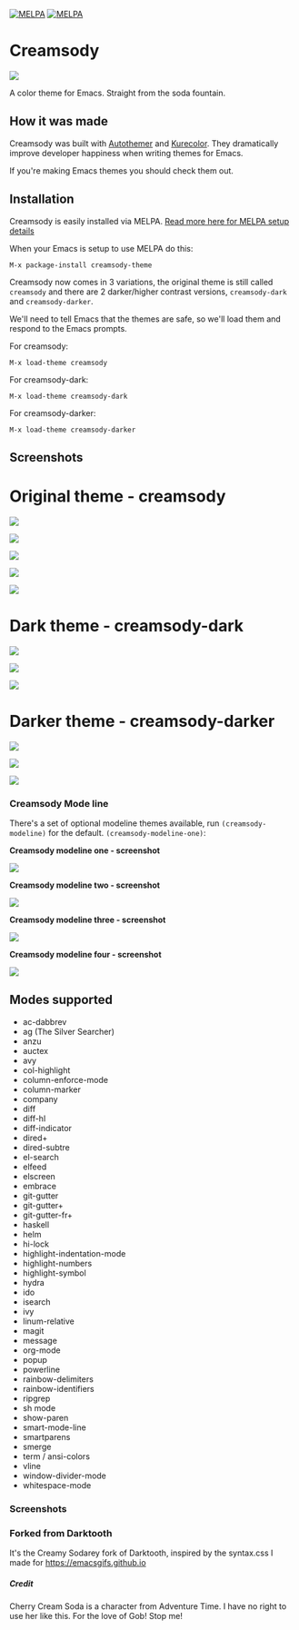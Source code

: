 [![MELPA](http://stable.melpa.org/packages/creamsody-theme-badge.svg)](http://stable.melpa.org/#/creamsody-theme) [![MELPA](http://melpa.org/packages/creamsody-theme-badge.svg)](http://melpa.org/#/creamsody-theme)

# Creamsody

![](images/creamsody.png)

A color theme for Emacs.  Straight from the soda fountain.

## How it was made

Creamsody was built with [Autothemer](https://github.com/jasonm23/autothemer) and [Kurecolor](https://github.com/emacsfodder/kurecolor). 
They dramatically improve developer happiness when writing themes for Emacs.

If you're making Emacs themes you should check them out.

## Installation

Creamsody is easily installed via MELPA.  [Read more here for MELPA setup details](http://melpa.org/#/getting-started)

When your Emacs is setup to use MELPA do this:

```
M-x package-install creamsody-theme
```

Creamsody now comes in 3 variations, the original theme is still called `creamsody` and there are 2 
darker/higher contrast versions, `creamsody-dark` and `creamsody-darker`.

We'll need to tell Emacs that the themes are safe, so we'll load them and respond to the Emacs prompts.

For creamsody:

```
M-x load-theme creamsody
```

For creamsody-dark:

```
M-x load-theme creamsody-dark
```

For creamsody-darker:

```
M-x load-theme creamsody-darker
```

## Screenshots

# Original theme - creamsody

![](screenshots/creamsody-multi-window.png)

![](screenshots/screamsody-c-dired-subtree.png)

![](screenshots/creamsody-lisp.png)

![](screenshots/creamsody-shell.png)

![](screenshots/creamsody-yaml.png)

# Dark theme - creamsody-dark

![](screenshots/creamsody-dark-lisp.png)

![](screenshots/creamsody-dark-shell.png)

![](screenshots/creamsody-dark-yaml.png)

# Darker theme - creamsody-darker

![](screenshots/creamsody-darker-lisp.png)

![](screenshots/creamsody-darker-shell.png)

![](screenshots/creamsody-darker-yaml.png)

### Creamsody Mode line

There's a set of optional modeline themes available, run `(creamsody-modeline)` for the default. `(creamsody-modeline-one)`: 

**Creamsody modeline one - screenshot**

![](screenshot/screamsody-modeline-one.png)

**Creamsody modeline two - screenshot**

![](screenshots/creamsody-modeline-two.png)

**Creamsody modeline three - screenshot**

![](screenshots/creamsody-modeline-three.png)

**Creamsody modeline four - screenshot**

![](screenshots/screamsody-modeline-four.png)

## Modes supported

- ac-dabbrev
- ag (The Silver Searcher)
- anzu
- auctex
- avy
- col-highlight
- column-enforce-mode
- column-marker
- company
- diff
- diff-hl
- diff-indicator
- dired+
- dired-subtre
- el-search
- elfeed
- elscreen
- embrace
- git-gutter
- git-gutter+
- git-gutter-fr+
- haskell
- helm
- hi-lock
- highlight-indentation-mode
- highlight-numbers
- highlight-symbol
- hydra
- ido
- isearch
- ivy
- linum-relative
- magit
- message
- org-mode
- popup
- powerline
- rainbow-delimiters
- rainbow-identifiers
- ripgrep
- sh mode
- show-paren
- smart-mode-line
- smartparens
- smerge
- term / ansi-colors
- vline
- window-divider-mode
- whitespace-mode

### Screenshots

### Forked from Darktooth

It's the Creamy Sodarey fork of Darktooth, inspired by the syntax.css I made
for https://emacsgifs.github.io

##### Credit

Cherry Cream Soda is a character from Adventure Time.  I have no right
to use her like this.  For the love of Gob!  Stop me!
